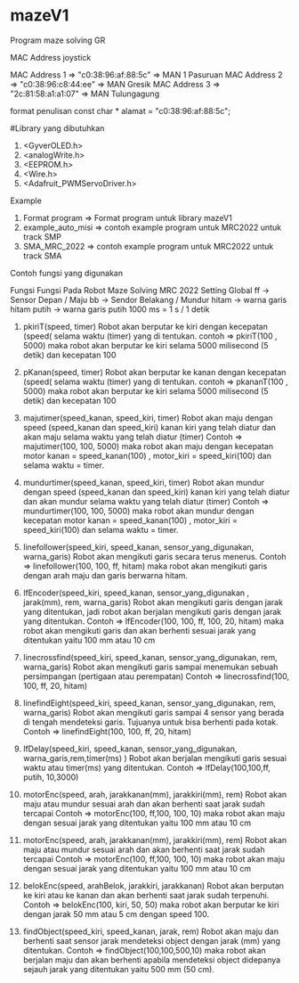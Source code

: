 # mazeV1
Program maze solving GR

MAC Address joystick 

MAC Address 1 => "c0:38:96:af:88:5c" => MAN 1 Pasuruan
MAC Address 2 => "c0:38:96:c8:44:ee" => MAN Gresik
MAC Address 3 => "2c:81:58:a1:a1:07" => MAN Tulungagung

format penulisan
const char * alamat = "c0:38:96:af:88:5c";


#Library yang dibutuhkan
1. <GyverOLED.h>
2. <analogWrite.h>
3. <EEPROM.h>
4. <Wire.h>
5. <Adafruit_PWMServoDriver.h>

Example
1. Format program => Format program untuk library mazeV1
2. example_auto_misi => contoh example program untuk MRC2022 untuk track SMP
3. SMA_MRC_2022 => contoh example program untuk MRC2022 untuk track SMA

Contoh fungsi yang digunakan

Fungsi Fungsi Pada Robot Maze Solving MRC 2022
Setting Global
ff -> Sensor Depan / Maju
bb -> Sendor Belakang / Mundur
hitam -> warna garis hitam
putih -> warna garis putih
1000 ms = 1 s / 1 detik

1.	pkiriT(speed, timer)
Robot akan berputar ke kiri dengan kecepatan (speed( selama waktu (timer) yang di tentukan.
contoh => pkiriT(100 , 5000)  maka robot akan berputar ke kiri selama 5000 milisecond (5 detik) dan kecepatan 100

2.	pKanan(speed, timer)
Robot akan berputar ke kanan dengan kecepatan (speed( selama waktu (timer) yang di tentukan.
contoh => pkananT(100 , 5000)  maka robot akan berputar ke kiri selama 5000 milisecond (5 detik) dan kecepatan 100

3.	majutimer(speed_kanan, speed_kiri, timer)
Robot akan maju dengan speed (speed_kanan dan speed_kiri) kanan kiri yang telah diatur dan akan maju selama waktu yang telah diatur (timer)
Contoh => majutimer(100, 100, 5000) maka robot akan maju dengan kecepatan motor kanan = speed_kanan(100) , motor_kiri = speed_kiri(100) dan selama waktu = timer.

4.	mundurtimer(speed_kanan, speed_kiri, timer)
Robot akan mundur dengan speed (speed_kanan dan speed_kiri) kanan kiri yang telah diatur dan akan mundur selama waktu yang telah diatur (timer)
Contoh => mundurtimer(100, 100, 5000) maka robot akan mundur dengan kecepatan motor kanan = speed_kanan(100) , motor_kiri = speed_kiri(100) dan selama waktu = timer.

5.	linefollower(speed_kiri, speed_kanan, sensor_yang_digunakan, warna_garis)
Robot akan mengikuti garis secara terus menerus.
Contoh => linefollower(100, 100, ff, hitam) maka robot akan mengikuti garis dengan arah maju dan garis berwarna hitam.
6.	lfEncoder(speed_kiri, speed_kanan, sensor_yang_digunakan , jarak(mm), rem, warna_garis)
Robot akan mengikuti garis dengan jarak yang ditentukan, jadi robot akan berjalan mengikuti garis dengan jarak yang ditentukan.
Contoh => lfEncoder(100, 100, ff, 100, 20, hitam) maka robot akan mengikuti garis dan akan berhenti sesuai jarak yang ditentukan yaitu 100 mm atau 10 cm

7.	linecrossfind(speed_kiri, speed_kanan, sensor_yang_digunakan, rem, warna_garis)
Robot akan mengikuti garis sampai menemukan sebuah persimpangan (pertigaan atau perempatan) Contoh => linecrossfind(100, 100, ff, 20, hitam)

8.	linefindEight(speed_kiri, speed_kanan, sensor_yang_digunakan, rem, warna_garis)
Robot akan mengikuti garis sampai 4 sensor yang berada di tengah mendeteksi garis. Tujuanya untuk bisa berhenti pada kotak.
Contoh => linefindEight(100, 100, ff, 20, hitam)

9.	lfDelay(speed_kiri, speed_kanan, sensor_yang_digunakan, warna_garis,rem,timer(ms) )
Robot akan berjalan mengikuti garis sesuai waktu atau timer(ms) yang ditentukan. 
Contoh => lfDelay(100,100,ff, putih, 10,3000)

10.	motorEnc(speed, arah, jarakkanan(mm), jarakkiri(mm), rem)
Robot akan maju atau mundur sesuai arah dan akan berhenti saat jarak sudah tercapai
Contoh => motorEnc(100, ff,100, 100, 10) maka robot akan maju dengan sesuai jarak yang ditentukan yaitu 100 mm atau 10 cm

11.	motorEnc(speed, arah, jarakkanan(mm), jarakkiri(mm), rem)
Robot akan maju atau mundur sesuai arah dan akan berhenti saat jarak sudah tercapai
Contoh => motorEnc(100, ff,100, 100, 10) maka robot akan maju dengan sesuai jarak yang ditentukan yaitu 100 mm atau 10 cm

12.	belokEnc(speed,  arahBelok, jarakkiri, jarakkanan)
Robot akan berputan ke kiri atau ke kanan dan akan berhenti saat jarak sudah terpenuhi.
Contoh => belokEnc(100, kiri, 50, 50) maka robot akan berputar ke kiri dengan jarak 50 mm atau 5 cm dengan speed 100.

13.	findObject(speed_kiri, speed_kanan, jarak,  rem)
Robot akan maju dan berhenti saat sensor jarak mendeteksi object dengan jarak (mm) yang ditentukan. 
Contoh => findObject(100,100,500,10) maka robot akan berjalan maju dan akan berhenti apabila mendeteksi object didepanya sejauh jarak yang ditentukan yaitu 500 mm (50 cm).





